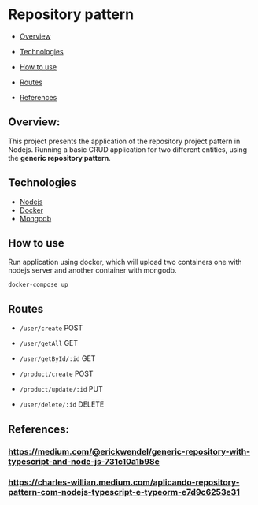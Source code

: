 # Repository pattern

* [Overview](#overview)

* [Technologies](#technologies)

* [How to use](#How-to-use)

* [Routes](#routes)

* [References](#references)

## Overview:

This project presents the application of the repository project pattern in Nodejs. Running a basic CRUD application for two different entities, using the <strong>generic repository pattern</strong>.

## Technologies

* [Nodejs](https://nodejs.org/en/)
* [Docker](https://www.docker.com/)
* [Mongodb](https://www.mongodb.com/pt-br)

## How to use
Run application using docker, which will upload two containers one with nodejs server and another container with mongodb.
```
docker-compose up
```
## Routes

* ```/user/create``` POST
* ```/user/getAll``` GET
* ```/user/getById/:id``` GET

* ```/product/create``` POST
* ```/product/update/:id``` PUT
* ```/user/delete/:id``` DELETE

## References:
### https://medium.com/@erickwendel/generic-repository-with-typescript-and-node-js-731c10a1b98e
### https://charles-willian.medium.com/aplicando-repository-pattern-com-nodejs-typescript-e-typeorm-e7d9c6253e31
